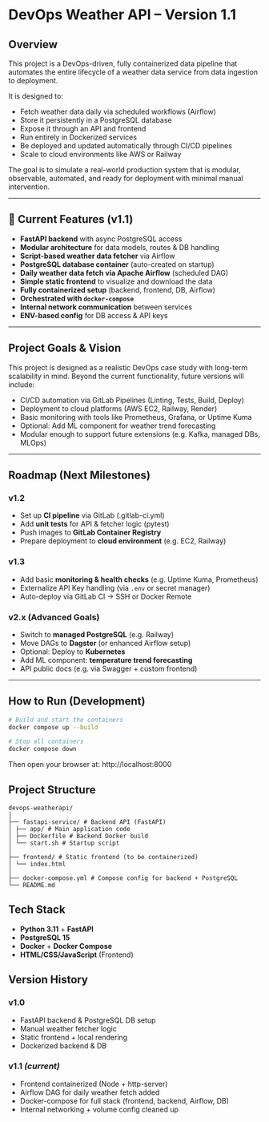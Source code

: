 # DevOps Weather API – Version 1.1

## Overview

This project is a DevOps-driven, fully containerized data pipeline that automates the entire lifecycle of a weather data service from data ingestion to deployment.

It is designed to:

- Fetch weather data daily via scheduled workflows (Airflow)
- Store it persistently in a PostgreSQL database
- Expose it through an API and frontend
- Run entirely in Dockerized services
- Be deployed and updated automatically through CI/CD pipelines
- Scale to cloud environments like AWS or Railway

The goal is to simulate a real-world production system that is modular, observable, automated, and ready for deployment with minimal manual intervention.

---

## 🔄 Current Features (**v1.1**)

- **FastAPI backend** with async PostgreSQL access
- **Modular architecture** for data models, routes & DB handling
- **Script-based weather data fetcher** via Airflow
- **PostgreSQL database container** (auto-created on startup)
- **Daily weather data fetch via Apache Airflow** (scheduled DAG)
- **Simple static frontend** to visualize and download the data
- **Fully containerized setup** (backend, frontend, DB, Airflow)
- **Orchestrated with `docker-compose`**
- **Internal network communication** between services
- **ENV-based config** for DB access & API keys

---

## Project Goals & Vision

This project is designed as a realistic DevOps case study with long-term scalability in mind. Beyond the current functionality, future versions will include:

- CI/CD automation via GitLab Pipelines (Linting, Tests, Build, Deploy)
- Deployment to cloud platforms (AWS EC2, Railway, Render)
- Basic monitoring with tools like Prometheus, Grafana, or Uptime Kuma
- Optional: Add ML component for weather trend forecasting
- Modular enough to support future extensions (e.g. Kafka, managed DBs, MLOps)

---

## Roadmap (Next Milestones)

### **v1.2**
- Set up **CI pipeline** via GitLab (.gitlab-ci.yml)
- Add **unit tests** for API & fetcher logic (pytest)
- Push images to **GitLab Container Registry**
- Prepare deployment to **cloud environment** (e.g. EC2, Railway)

### **v1.3**
- Add basic **monitoring & health checks** (e.g. Uptime Kuma, Prometheus)
- Externalize API Key handling (via `.env` or secret manager)
- Auto-deploy via GitLab CI → SSH or Docker Remote

### **v2.x (Advanced Goals)**
- Switch to **managed PostgreSQL** (e.g. Railway)
- Move DAGs to **Dagster** (or enhanced Airflow setup)
- Optional: Deploy to **Kubernetes**
- Add ML component: **temperature trend forecasting**
- API public docs (e.g. via Swagger + custom frontend)

---

## How to Run (Development)

```bash
# Build and start the containers
docker compose up --build

# Stop all containers
docker compose down
```

Then open your browser at: http://localhost:8000

## Project Structure

```
devops-weatherapi/
│
├── fastapi-service/ # Backend API (FastAPI)
│ ├── app/ # Main application code
│ ├── Dockerfile # Backend Docker build
│ └── start.sh # Startup script
│
├── frontend/ # Static frontend (to be containerized)
│ └── index.html
│
├── docker-compose.yml # Compose config for backend + PostgreSQL
└── README.md
```

## Tech Stack

- **Python 3.11** + **FastAPI**
- **PostgreSQL 15**
- **Docker** + **Docker Compose**
- **HTML/CSS/JavaScript** (Frontend)

## Version History

### v1.0
- FastAPI backend & PostgreSQL DB setup
- Manual weather fetcher logic
- Static frontend + local rendering
- Dockerized backend & DB

### v1.1 *(current)*
- Frontend containerized (Node + http-server)
- Airflow DAG for daily weather fetch added
- Docker-compose for full stack (frontend, backend, Airflow, DB)
- Internal networking + volume config cleaned up